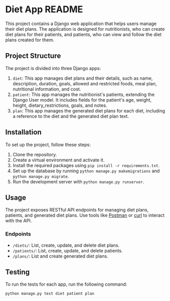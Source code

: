 # Diet App README

This project contains a Django web application that helps users manage their diet plans. The application is designed for nutritionists, who can create diet plans for their patients, and patients, who can view and follow the diet plans created for them.

## Project Structure

The project is divided into three Django apps:

1. `diet`: This app manages diet plans and their details, such as name, description, duration, goals, allowed and restricted foods, meal plan, nutritional information, and cost.
2. `patient`: This app manages the nutritionist's patients, extending the Django User model. It includes fields for the patient's age, weight, height, dietary_restrictions, goals, and notes.
3. `plan`: This app manages the generated diet plans for each diet, including a reference to the diet and the generated diet plan text.

## Installation

To set up the project, follow these steps:

1. Clone the repository.
2. Create a virtual environment and activate it.
3. Install the required packages using `pip install -r requirements.txt`.
4. Set up the database by running `python manage.py makemigrations` and `python manage.py migrate`.
5. Run the development server with `python manage.py runserver`.

## Usage

The project exposes RESTful API endpoints for managing diet plans, patients, and generated diet plans. Use tools like [Postman](https://www.postman.com/) or [curl](https://curl.se/) to interact with the API.

### Endpoints

- `/diets/`: List, create, update, and delete diet plans.
- `/patients/`: List, create, update, and delete patients.
- `/plans/`: List and create generated diet plans.

## Testing
To run the tests for each app, run the following command:
```
python manage.py test diet patient plan
```
